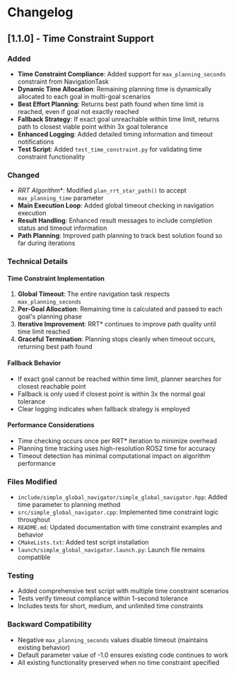 # Changelog

## [1.1.0] - Time Constraint Support

### Added
- **Time Constraint Compliance**: Added support for `max_planning_seconds` constraint from NavigationTask
- **Dynamic Time Allocation**: Remaining planning time is dynamically allocated to each goal in multi-goal scenarios
- **Best Effort Planning**: Returns best path found when time limit is reached, even if goal not exactly reached
- **Fallback Strategy**: If exact goal unreachable within time limit, returns path to closest viable point within 3x goal tolerance
- **Enhanced Logging**: Added detailed timing information and timeout notifications
- **Test Script**: Added `test_time_constraint.py` for validating time constraint functionality

### Changed
- **RRT* Algorithm**: Modified `plan_rrt_star_path()` to accept `max_planning_time` parameter
- **Main Execution Loop**: Added global timeout checking in navigation execution
- **Result Handling**: Enhanced result messages to include completion status and timeout information
- **Path Planning**: Improved path planning to track best solution found so far during iterations

### Technical Details

#### Time Constraint Implementation
1. **Global Timeout**: The entire navigation task respects `max_planning_seconds`
2. **Per-Goal Allocation**: Remaining time is calculated and passed to each goal's planning phase
3. **Iterative Improvement**: RRT* continues to improve path quality until time limit reached
4. **Graceful Termination**: Planning stops cleanly when timeout occurs, returning best path found

#### Fallback Behavior
- If exact goal cannot be reached within time limit, planner searches for closest reachable point
- Fallback is only used if closest point is within 3x the normal goal tolerance
- Clear logging indicates when fallback strategy is employed

#### Performance Considerations
- Time checking occurs once per RRT* iteration to minimize overhead
- Planning time tracking uses high-resolution ROS2 time for accuracy
- Timeout detection has minimal computational impact on algorithm performance

### Files Modified
- `include/simple_global_navigator/simple_global_navigator.hpp`: Added time parameter to planning method
- `src/simple_global_navigator.cpp`: Implemented time constraint logic throughout
- `README.md`: Updated documentation with time constraint examples and behavior
- `CMakeLists.txt`: Added test script installation
- `launch/simple_global_navigator.launch.py`: Launch file remains compatible

### Testing
- Added comprehensive test script with multiple time constraint scenarios
- Tests verify timeout compliance within 1-second tolerance
- Includes tests for short, medium, and unlimited time constraints

### Backward Compatibility
- Negative `max_planning_seconds` values disable timeout (maintains existing behavior)
- Default parameter value of -1.0 ensures existing code continues to work
- All existing functionality preserved when no time constraint specified